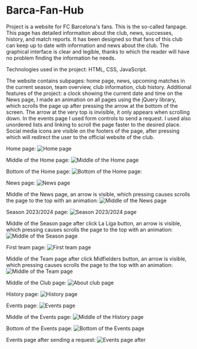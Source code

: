 # Barca-Fan-Hub

Project is a website for FC Barcelona's fans. This is the so-called fanpage. This page has detailed information about the club, news, successes, history, and match reports. It has been designed so that fans of this club can keep up to date with information and news about the club. The graphical interface is clear and legible, thanks to which the reader will have no problem finding the information he needs.

Technologies used in the project: HTML, CSS, JavaScript.

The website contains subpages: home page, news, upcoming matches in the current season, team overview, club information, club history.
Additional features of the project: a clock showing the current date and time on the News page, I made an animation on all pages using the jQuery library, which scrolls the page up after pressing the arrow at the bottom of the screen. The arrow at the very top is invisible, it only appears when scrolling down. In the events page I used form controls to send a request. I used also unordered lists and linking to scroll the page faster to the desired place. Social media icons are visible on the footers of the page, after pressing which will redirect the user to the official website of the club.

Home page:
![Home page](https://github.com/karoldziadkowiec/Barca-Fan-Hub/blob/main/photos/1.png)

Middle of the Home page:
![Middle of the Home page](https://github.com/karoldziadkowiec/Barca-Fan-Hub/blob/main/photos/2.png)

Bottom of the Home page:
![Bottom of the Home page:](https://github.com/karoldziadkowiec/Barca-Fan-Hub/blob/main/photos/3.png)

News page:
![News page](https://github.com/karoldziadkowiec/Barca-Fan-Hub/blob/main/photos/4.png)

Middle of the News page, an arrow is visible, which pressing causes scrolls the page to the top with an animation:
![Middle of the News page](https://github.com/karoldziadkowiec/Barca-Fan-Hub/blob/main/photos/5.png)

Season 2023/2024 page:
![Season 2023/2024 page](https://github.com/karoldziadkowiec/Barca-Fan-Hub/blob/main/photos/6.png)

Middle of the Season page after click La Liga button, an arrow is visible, which pressing causes scrolls the page to the top with an animation:
![Middle of the Season page](https://github.com/karoldziadkowiec/Barca-Fan-Hub/blob/main/photos/7.png)

First team page:
![First team page](https://github.com/karoldziadkowiec/Barca-Fan-Hub/blob/main/photos/88.png)

Middle of the Team page after click Midfielders button, an arrow is visible, which pressing causes scrolls the page to the top with an animation:
![Middle of the Team page](https://github.com/karoldziadkowiec/Barca-Fan-Hub/blob/main/photos/9.png)

Middle of the Club page:
![About club page](https://github.com/karoldziadkowiec/Barca-Fan-Hub/blob/main/photos/10.png)

History page:
![History page](https://github.com/karoldziadkowiec/Barca-Fan-Hub/blob/main/photos/11.png)

Events page:
![Events page](https://github.com/karoldziadkowiec/Barca-Fan-Hub/blob/main/photos/12.png)

Middle of the Events page:
![Middle of the History page](https://github.com/karoldziadkowiec/Barca-Fan-Hub/blob/main/photos/13.png)

Bottom of the Events page:
![Bottom of the Events page](https://github.com/karoldziadkowiec/Barca-Fan-Hub/blob/main/photos/14.png)

Events page after sending a request:
![Events page after](https://github.com/karoldziadkowiec/Barca-Fan-Hub/blob/main/photos/15.png)
